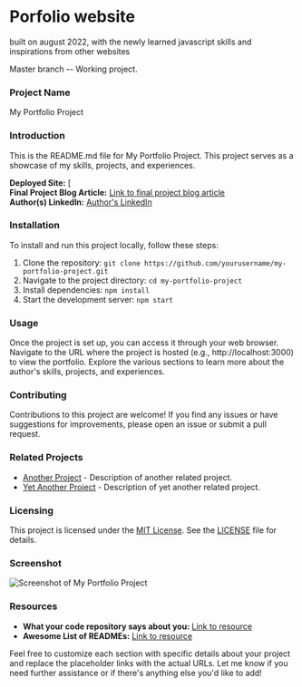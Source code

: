 # Porfolio website 

built on august 2022, with the newly learned javascript skills and inspirations from other websites

Master branch -- Working project.

### Project Name
My Portfolio Project

### Introduction
This is the README.md file for My Portfolio Project. This project serves as a showcase of my skills, projects, and experiences.

**Deployed Site:** [  
**Final Project Blog Article:** [Link to final project blog article](#)  
**Author(s) LinkedIn:** [Author's LinkedIn](#)

### Installation
To install and run this project locally, follow these steps:
1. Clone the repository: `git clone https://github.com/yourusername/my-portfolio-project.git`
2. Navigate to the project directory: `cd my-portfolio-project`
3. Install dependencies: `npm install`
4. Start the development server: `npm start`

### Usage
Once the project is set up, you can access it through your web browser. Navigate to the URL where the project is hosted (e.g., http://localhost:3000) to view the portfolio. Explore the various sections to learn more about the author's skills, projects, and experiences.

### Contributing
Contributions to this project are welcome! If you find any issues or have suggestions for improvements, please open an issue or submit a pull request.

### Related Projects
- [Another Project](#) - Description of another related project.
- [Yet Another Project](#) - Description of yet another related project.

### Licensing
This project is licensed under the [MIT License](#). See the [LICENSE](LICENSE) file for details.

### Screenshot
![Screenshot of My Portfolio Project](path/to/screenshot.png)

### Resources
- **What your code repository says about you:** [Link to resource](#)
- **Awesome List of READMEs:** [Link to resource](#)

Feel free to customize each section with specific details about your project and replace the placeholder links with the actual URLs. Let me know if you need further assistance or if there's anything else you'd like to add!
